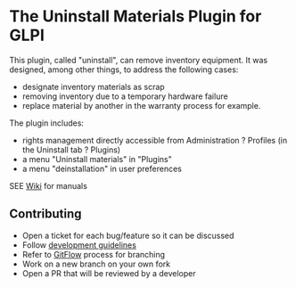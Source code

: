 # The Uninstall Materials Plugin for GLPI
 
This plugin, called "uninstall", can remove inventory equipment. It was designed, among other things, to address the following cases:

* designate inventory materials as scrap
* removing inventory due to a temporary hardware failure
* replace material by another in the warranty process for example.

The plugin includes:

* rights management directly accessible from Administration ? Profiles (in the Uninstall tab ? Plugins)
* a menu "Uninstall materials" in "Plugins"
* a menu "deinstallation" in user preferences

SEE [Wiki](https://github.com/pluginsGLPI/uninstall/wiki) for manuals

## Contributing

* Open a ticket for each bug/feature so it can be discussed
* Follow [development guidelines](http://glpi-developer-documentation.readthedocs.io/en/latest/plugins/index.html)
* Refer to [GitFlow](http://git-flow.readthedocs.io/) process for branching
* Work on a new branch on your own fork
* Open a PR that will be reviewed by a developer
